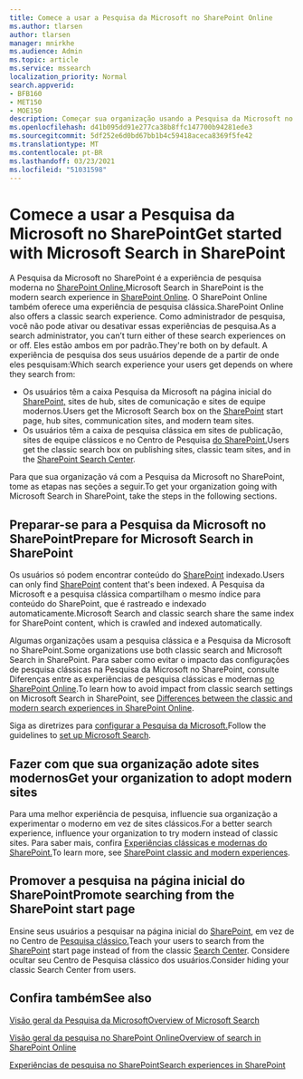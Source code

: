 ```yaml
---
title: Comece a usar a Pesquisa da Microsoft no SharePoint Online
ms.author: tlarsen
author: tlarsen
manager: mnirkhe
ms.audience: Admin
ms.topic: article
ms.service: mssearch
localization_priority: Normal
search.appverid:
- BFB160
- MET150
- MOE150
description: Começar sua organização usando a Pesquisa da Microsoft no SharePoint Online
ms.openlocfilehash: d41b095dd91e277ca38b8ffc147700b94281ede3
ms.sourcegitcommit: 5df252e6d0bd67bb1b4c59418aceca8369f5fe42
ms.translationtype: MT
ms.contentlocale: pt-BR
ms.lasthandoff: 03/23/2021
ms.locfileid: "51031598"
---
```

# <a name="get-started-with-microsoft-search-in-sharepoint"></a><span data-ttu-id="9f96a-103">Comece a usar a Pesquisa da Microsoft no SharePoint</span><span class="sxs-lookup"><span data-stu-id="9f96a-103">Get started with Microsoft Search in SharePoint</span></span>

<span data-ttu-id="9f96a-104">A Pesquisa da Microsoft no SharePoint é a experiência de pesquisa moderna no [SharePoint Online.](https://products.office.com/sharepoint/collaboration)</span><span class="sxs-lookup"><span data-stu-id="9f96a-104">Microsoft Search in SharePoint is the modern search experience in [SharePoint Online](https://products.office.com/sharepoint/collaboration).</span></span> <span data-ttu-id="9f96a-105">O SharePoint Online também oferece uma experiência de pesquisa clássica.</span><span class="sxs-lookup"><span data-stu-id="9f96a-105">SharePoint Online also offers a classic search experience.</span></span> <span data-ttu-id="9f96a-106">Como administrador de pesquisa, você não pode ativar ou desativar essas experiências de pesquisa.</span><span class="sxs-lookup"><span data-stu-id="9f96a-106">As a search administrator, you can’t turn either of these search experiences on or off.</span></span> <span data-ttu-id="9f96a-107">Eles estão ambos em por padrão.</span><span class="sxs-lookup"><span data-stu-id="9f96a-107">They're both on by default.</span></span> <span data-ttu-id="9f96a-108">A experiência de pesquisa dos seus usuários depende de a partir de onde eles pesquisam:</span><span class="sxs-lookup"><span data-stu-id="9f96a-108">Which search experience your users get depends on where they search from:</span></span>

- <span data-ttu-id="9f96a-109">Os usuários têm a caixa Pesquisa da Microsoft na página inicial do [SharePoint,](http://sharepoint.com/) sites de hub, sites de comunicação e sites de equipe modernos.</span><span class="sxs-lookup"><span data-stu-id="9f96a-109">Users get the Microsoft Search box on the [SharePoint](http://sharepoint.com/) start page, hub sites, communication sites, and modern team sites.</span></span>
- <span data-ttu-id="9f96a-110">Os usuários têm a caixa de pesquisa clássica em sites de publicação, sites de equipe clássicos e no Centro de Pesquisa [do SharePoint.](/sharepoint/manage-search-center)</span><span class="sxs-lookup"><span data-stu-id="9f96a-110">Users get the classic search box on publishing sites, classic team sites, and in the [SharePoint Search Center](/sharepoint/manage-search-center).</span></span>

<span data-ttu-id="9f96a-111">Para que sua organização vá com a Pesquisa da Microsoft no SharePoint, tome as etapas nas seções a seguir.</span><span class="sxs-lookup"><span data-stu-id="9f96a-111">To get your organization going with Microsoft Search in SharePoint, take the steps in the following sections.</span></span>

## <a name="prepare-for-microsoft-search-in-sharepoint"></a><span data-ttu-id="9f96a-112">Preparar-se para a Pesquisa da Microsoft no SharePoint</span><span class="sxs-lookup"><span data-stu-id="9f96a-112">Prepare for Microsoft Search in SharePoint</span></span>

<span data-ttu-id="9f96a-113">Os usuários só podem encontrar conteúdo do [SharePoint](http://sharepoint.com/) indexado.</span><span class="sxs-lookup"><span data-stu-id="9f96a-113">Users can only find [SharePoint](http://sharepoint.com/) content that's been indexed.</span></span> <span data-ttu-id="9f96a-114">A Pesquisa da Microsoft e a pesquisa clássica compartilham o mesmo índice para conteúdo do SharePoint, que é rastreado e indexado automaticamente.</span><span class="sxs-lookup"><span data-stu-id="9f96a-114">Microsoft Search and classic search share the same index for SharePoint content, which is crawled and indexed automatically.</span></span> 

<span data-ttu-id="9f96a-115">Algumas organizações usam a pesquisa clássica e a Pesquisa da Microsoft no SharePoint.</span><span class="sxs-lookup"><span data-stu-id="9f96a-115">Some organizations use both classic search and Microsoft Search in SharePoint.</span></span> <span data-ttu-id="9f96a-116">Para saber como evitar o impacto das configurações de pesquisa clássicas na Pesquisa da Microsoft no SharePoint, consulte Diferenças entre as experiências de pesquisa clássicas e modernas [no SharePoint Online](/sharepoint/differences-classic-modern-search).</span><span class="sxs-lookup"><span data-stu-id="9f96a-116">To learn how to avoid impact from classic search settings on Microsoft Search in SharePoint, see [Differences between the classic and modern search experiences in SharePoint Online](/sharepoint/differences-classic-modern-search).</span></span>

<span data-ttu-id="9f96a-117">Siga as diretrizes para [configurar a Pesquisa da Microsoft.](./setup-microsoft-search.md)</span><span class="sxs-lookup"><span data-stu-id="9f96a-117">Follow the guidelines to [set up Microsoft Search](./setup-microsoft-search.md).</span></span>


## <a name="get-your-organization-to-adopt-modern-sites"></a><span data-ttu-id="9f96a-118">Fazer com que sua organização adote sites modernos</span><span class="sxs-lookup"><span data-stu-id="9f96a-118">Get your organization to adopt modern sites</span></span>

<span data-ttu-id="9f96a-119">Para uma melhor experiência de pesquisa, influencie sua organização a experimentar o moderno em vez de sites clássicos.</span><span class="sxs-lookup"><span data-stu-id="9f96a-119">For a better search experience, influence your organization to try modern instead of classic sites.</span></span> <span data-ttu-id="9f96a-120">Para saber mais, confira [Experiências clássicas e modernas do SharePoint.](https://support.office.com/article/SharePoint-classic-and-modern-experiences-5725c103-505d-4a6e-9350-300d3ec7d73f)</span><span class="sxs-lookup"><span data-stu-id="9f96a-120">To learn more, see [SharePoint classic and modern experiences](https://support.office.com/article/SharePoint-classic-and-modern-experiences-5725c103-505d-4a6e-9350-300d3ec7d73f).</span></span>

## <a name="promote-searching-from-the-sharepoint-start-page"></a><span data-ttu-id="9f96a-121">Promover a pesquisa na página inicial do SharePoint</span><span class="sxs-lookup"><span data-stu-id="9f96a-121">Promote searching from the SharePoint start page</span></span>

<span data-ttu-id="9f96a-122">Ensine seus usuários a pesquisar na página inicial do [SharePoint,](http://sharepoint.com/) em vez de no Centro de [Pesquisa clássico.](/sharepoint/manage-search-center)</span><span class="sxs-lookup"><span data-stu-id="9f96a-122">Teach your users to search from the [SharePoint](http://sharepoint.com/) start page instead of from the classic [Search Center](/sharepoint/manage-search-center).</span></span> <span data-ttu-id="9f96a-123">Considere ocultar seu Centro de Pesquisa clássico dos usuários.</span><span class="sxs-lookup"><span data-stu-id="9f96a-123">Consider hiding your classic Search Center from users.</span></span>

## <a name="see-also"></a><span data-ttu-id="9f96a-124">Confira também</span><span class="sxs-lookup"><span data-stu-id="9f96a-124">See also</span></span>
[<span data-ttu-id="9f96a-125">Visão geral da Pesquisa da Microsoft</span><span class="sxs-lookup"><span data-stu-id="9f96a-125">Overview of Microsoft Search</span></span>](overview-microsoft-search.md)

[<span data-ttu-id="9f96a-126">Visão geral da pesquisa no SharePoint Online</span><span class="sxs-lookup"><span data-stu-id="9f96a-126">Overview of search in SharePoint Online</span></span>](/sharepoint/overview-of-search)

[<span data-ttu-id="9f96a-127">Experiências de pesquisa no SharePoint</span><span class="sxs-lookup"><span data-stu-id="9f96a-127">Search experiences in SharePoint</span></span>](/sharepoint/get-started-with-modern-search-experience)